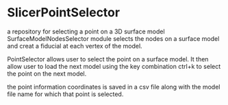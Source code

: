 # SlicerPointSelector
a repository for selecting a point on a 3D surface model
SurfaceModelNodesSelector module selects the nodes on a surface model and creat a fiducial at each vertex of the model.

PointSelector allows user to select the point on a surface model. It then allow user to load the next model using the key combination ctrl+k
to select the point on the next model. 

the point information coordinates is saved in a csv file along with the model file name for which that point is selected.
